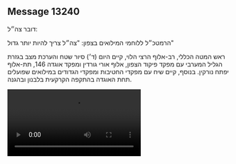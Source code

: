## Message 13240

דובר צה״ל: 

הרמטכ״ל ללוחמי המילואים בצפון: "צה״ל צריך להיות יותר גדול"

ראש המטה הכללי, רב-אלוף הרצי הלוי, קיים היום (ד׳) סיור שטח והערכת מצב בגזרת הגליל המערבי עם מפקד פיקוד הצפון, אלוף אורי גורדין ומפקד אוגדה 146, תת-אלוף יפתח נורקין. בנוסף, קיים שיח עם מפקדי החטיבות ומפקדי הגדודים במילואים שפועלים תחת האוגדה בהתקפה הקרקעית בלבנון ובהגנה.

![Video](https://data.iron-swords.co.il/2024/October/30/https://data.iron-swords.co.il/2024/October/30/13240/13240_media.mp4)

